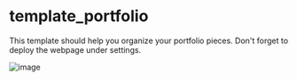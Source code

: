 # template_portfolio
This template should help you organize your portfolio pieces. Don't forget to deploy the webpage under settings.

![image](https://github.com/DataScience4Psych/template_portfolio/assets/6001608/5633ca97-bd93-4de8-83df-88f2898e45c7)
